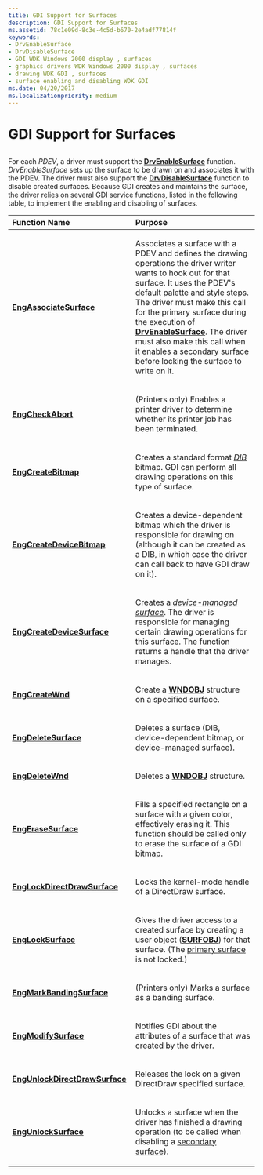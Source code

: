 ```yaml
---
title: GDI Support for Surfaces
description: GDI Support for Surfaces
ms.assetid: 78c1e09d-8c3e-4c5d-b670-2e4adf77814f
keywords:
- DrvEnableSurface
- DrvDisableSurface
- GDI WDK Windows 2000 display , surfaces
- graphics drivers WDK Windows 2000 display , surfaces
- drawing WDK GDI , surfaces
- surface enabling and disabling WDK GDI
ms.date: 04/20/2017
ms.localizationpriority: medium
---
```


# GDI Support for Surfaces


## <span id="ddk_gdi_support_for_surfaces_gg"></span><span id="DDK_GDI_SUPPORT_FOR_SURFACES_GG"></span>


For each *PDEV*, a driver must support the [**DrvEnableSurface**](https://docs.microsoft.com/windows/desktop/api/winddi/nf-winddi-drvenablesurface) function. *DrvEnableSurface* sets up the surface to be drawn on and associates it with the PDEV. The driver must also support the [**DrvDisableSurface**](https://docs.microsoft.com/windows/desktop/api/winddi/nf-winddi-drvdisablesurface) function to disable created surfaces. Because GDI creates and maintains the surface, the driver relies on several GDI service functions, listed in the following table, to implement the enabling and disabling of surfaces.

<table>
<colgroup>
<col width="50%" />
<col width="50%" />
</colgroup>
<thead>
<tr class="header">
<th align="left">Function Name</th>
<th align="left">Purpose</th>
</tr>
</thead>
<tbody>
<tr class="odd">
<td align="left"><p><a href="https://docs.microsoft.com/windows/desktop/api/winddi/nf-winddi-engassociatesurface" data-raw-source="[&lt;strong&gt;EngAssociateSurface&lt;/strong&gt;](https://docs.microsoft.com/windows/desktop/api/winddi/nf-winddi-engassociatesurface)"><strong>EngAssociateSurface</strong></a></p></td>
<td align="left"><p>Associates a surface with a PDEV and defines the drawing operations the driver writer wants to hook out for that surface. It uses the PDEV's default palette and style steps. The driver must make this call for the primary surface during the execution of <a href="https://docs.microsoft.com/windows/desktop/api/winddi/nf-winddi-drvenablesurface" data-raw-source="[&lt;strong&gt;DrvEnableSurface&lt;/strong&gt;](https://docs.microsoft.com/windows/desktop/api/winddi/nf-winddi-drvenablesurface)"><strong>DrvEnableSurface</strong></a>. The driver must also make this call when it enables a secondary surface before locking the surface to write on it.</p></td>
</tr>
<tr class="even">
<td align="left"><p><a href="https://docs.microsoft.com/windows/desktop/api/winddi/nf-winddi-engcheckabort" data-raw-source="[&lt;strong&gt;EngCheckAbort&lt;/strong&gt;](https://docs.microsoft.com/windows/desktop/api/winddi/nf-winddi-engcheckabort)"><strong>EngCheckAbort</strong></a></p></td>
<td align="left"><p>(Printers only) Enables a printer driver to determine whether its printer job has been terminated.</p></td>
</tr>
<tr class="odd">
<td align="left"><p><a href="https://docs.microsoft.com/windows/desktop/api/winddi/nf-winddi-engcreatebitmap" data-raw-source="[&lt;strong&gt;EngCreateBitmap&lt;/strong&gt;](https://docs.microsoft.com/windows/desktop/api/winddi/nf-winddi-engcreatebitmap)"><strong>EngCreateBitmap</strong></a></p></td>
<td align="left"><p>Creates a standard format <a href="https://docs.microsoft.com/windows-hardware/drivers/#wdkgloss-device-independent-bitmap--dib-" data-raw-source="&lt;em&gt;DIB&lt;/em&gt;"><em>DIB</em></a> bitmap. GDI can perform all drawing operations on this type of surface.</p></td>
</tr>
<tr class="even">
<td align="left"><p><a href="https://docs.microsoft.com/windows/desktop/api/winddi/nf-winddi-engcreatedevicebitmap" data-raw-source="[&lt;strong&gt;EngCreateDeviceBitmap&lt;/strong&gt;](https://docs.microsoft.com/windows/desktop/api/winddi/nf-winddi-engcreatedevicebitmap)"><strong>EngCreateDeviceBitmap</strong></a></p></td>
<td align="left"><p>Creates a device-dependent bitmap which the driver is responsible for drawing on (although it can be created as a DIB, in which case the driver can call back to have GDI draw on it).</p></td>
</tr>
<tr class="odd">
<td align="left"><p><a href="https://docs.microsoft.com/windows/desktop/api/winddi/nf-winddi-engcreatedevicesurface" data-raw-source="[&lt;strong&gt;EngCreateDeviceSurface&lt;/strong&gt;](https://docs.microsoft.com/windows/desktop/api/winddi/nf-winddi-engcreatedevicesurface)"><strong>EngCreateDeviceSurface</strong></a></p></td>
<td align="left"><p>Creates a <a href="https://docs.microsoft.com/windows-hardware/drivers/#wdkgloss-device-managed-surface" data-raw-source="&lt;em&gt;device-managed surface&lt;/em&gt;"><em>device-managed surface</em></a>. The driver is responsible for managing certain drawing operations for this surface. The function returns a handle that the driver manages.</p></td>
</tr>
<tr class="even">
<td align="left"><p><a href="https://docs.microsoft.com/windows/desktop/api/winddi/nf-winddi-engcreatewnd" data-raw-source="[&lt;strong&gt;EngCreateWnd&lt;/strong&gt;](https://docs.microsoft.com/windows/desktop/api/winddi/nf-winddi-engcreatewnd)"><strong>EngCreateWnd</strong></a></p></td>
<td align="left"><p>Create a <a href="https://docs.microsoft.com/windows/desktop/api/winddi/ns-winddi-_wndobj" data-raw-source="[&lt;strong&gt;WNDOBJ&lt;/strong&gt;](https://docs.microsoft.com/windows/desktop/api/winddi/ns-winddi-_wndobj)"><strong>WNDOBJ</strong></a> structure on a specified surface.</p></td>
</tr>
<tr class="odd">
<td align="left"><p><a href="https://docs.microsoft.com/windows/desktop/api/winddi/nf-winddi-engdeletesurface" data-raw-source="[&lt;strong&gt;EngDeleteSurface&lt;/strong&gt;](https://docs.microsoft.com/windows/desktop/api/winddi/nf-winddi-engdeletesurface)"><strong>EngDeleteSurface</strong></a></p></td>
<td align="left"><p>Deletes a surface (DIB, device-dependent bitmap, or device-managed surface).</p></td>
</tr>
<tr class="even">
<td align="left"><p><a href="https://docs.microsoft.com/windows/desktop/api/winddi/nf-winddi-engdeletewnd" data-raw-source="[&lt;strong&gt;EngDeleteWnd&lt;/strong&gt;](https://docs.microsoft.com/windows/desktop/api/winddi/nf-winddi-engdeletewnd)"><strong>EngDeleteWnd</strong></a></p></td>
<td align="left"><p>Deletes a <a href="https://docs.microsoft.com/windows/desktop/api/winddi/ns-winddi-_wndobj" data-raw-source="[&lt;strong&gt;WNDOBJ&lt;/strong&gt;](https://docs.microsoft.com/windows/desktop/api/winddi/ns-winddi-_wndobj)"><strong>WNDOBJ</strong></a> structure.</p></td>
</tr>
<tr class="odd">
<td align="left"><p><a href="https://docs.microsoft.com/windows/desktop/api/winddi/nf-winddi-engerasesurface" data-raw-source="[&lt;strong&gt;EngEraseSurface&lt;/strong&gt;](https://docs.microsoft.com/windows/desktop/api/winddi/nf-winddi-engerasesurface)"><strong>EngEraseSurface</strong></a></p></td>
<td align="left"><p>Fills a specified rectangle on a surface with a given color, effectively erasing it. This function should be called only to erase the surface of a GDI bitmap.</p></td>
</tr>
<tr class="even">
<td align="left"><p><a href="https://docs.microsoft.com/windows/desktop/api/winddi/nf-winddi-englockdirectdrawsurface" data-raw-source="[&lt;strong&gt;EngLockDirectDrawSurface&lt;/strong&gt;](https://docs.microsoft.com/windows/desktop/api/winddi/nf-winddi-englockdirectdrawsurface)"><strong>EngLockDirectDrawSurface</strong></a></p></td>
<td align="left"><p>Locks the kernel-mode handle of a DirectDraw surface.</p></td>
</tr>
<tr class="odd">
<td align="left"><p><a href="https://docs.microsoft.com/windows/desktop/api/winddi/nf-winddi-englocksurface" data-raw-source="[&lt;strong&gt;EngLockSurface&lt;/strong&gt;](https://docs.microsoft.com/windows/desktop/api/winddi/nf-winddi-englocksurface)"><strong>EngLockSurface</strong></a></p></td>
<td align="left"><p>Gives the driver access to a created surface by creating a user object (<a href="https://docs.microsoft.com/windows/desktop/api/winddi/ns-winddi-_surfobj" data-raw-source="[&lt;strong&gt;SURFOBJ&lt;/strong&gt;](https://docs.microsoft.com/windows/desktop/api/winddi/ns-winddi-_surfobj)"><strong>SURFOBJ</strong></a>) for that surface. (The <a href="surface-negotiation.md" data-raw-source="[primary surface](surface-negotiation.md)">primary surface</a> is not locked.)</p></td>
</tr>
<tr class="even">
<td align="left"><p><a href="https://docs.microsoft.com/windows/desktop/api/winddi/nf-winddi-engmarkbandingsurface" data-raw-source="[&lt;strong&gt;EngMarkBandingSurface&lt;/strong&gt;](https://docs.microsoft.com/windows/desktop/api/winddi/nf-winddi-engmarkbandingsurface)"><strong>EngMarkBandingSurface</strong></a></p></td>
<td align="left"><p>(Printers only) Marks a surface as a banding surface.</p></td>
</tr>
<tr class="odd">
<td align="left"><p><a href="https://docs.microsoft.com/windows/desktop/api/winddi/nf-winddi-engmodifysurface" data-raw-source="[&lt;strong&gt;EngModifySurface&lt;/strong&gt;](https://docs.microsoft.com/windows/desktop/api/winddi/nf-winddi-engmodifysurface)"><strong>EngModifySurface</strong></a></p></td>
<td align="left"><p>Notifies GDI about the attributes of a surface that was created by the driver.</p></td>
</tr>
<tr class="even">
<td align="left"><p><a href="https://docs.microsoft.com/windows/desktop/api/winddi/nf-winddi-engunlockdirectdrawsurface" data-raw-source="[&lt;strong&gt;EngUnlockDirectDrawSurface&lt;/strong&gt;](https://docs.microsoft.com/windows/desktop/api/winddi/nf-winddi-engunlockdirectdrawsurface)"><strong>EngUnlockDirectDrawSurface</strong></a></p></td>
<td align="left"><p>Releases the lock on a given DirectDraw specified surface.</p></td>
</tr>
<tr class="odd">
<td align="left"><p><a href="https://docs.microsoft.com/windows/desktop/api/winddi/nf-winddi-engunlocksurface" data-raw-source="[&lt;strong&gt;EngUnlockSurface&lt;/strong&gt;](https://docs.microsoft.com/windows/desktop/api/winddi/nf-winddi-engunlocksurface)"><strong>EngUnlockSurface</strong></a></p></td>
<td align="left"><p>Unlocks a surface when the driver has finished a drawing operation (to be called when disabling a <a href="surface-negotiation.md" data-raw-source="[secondary surface](surface-negotiation.md)">secondary surface</a>).</p></td>
</tr>
</tbody>
</table>

 

 

 





